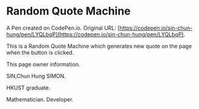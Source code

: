 # Random Quote Machine

A Pen created on CodePen.io. Original URL: [https://codepen.io/sin-chun-hung/pen/LYQLbqP](https://codepen.io/sin-chun-hung/pen/LYQLbqP).

This is a Random Quote Machine which generates new quote on the page when the button is clicked.

This page owner information.

SIN,Chun Hung SIMON.

HKUST graduate.

Mathematician. Developer.
